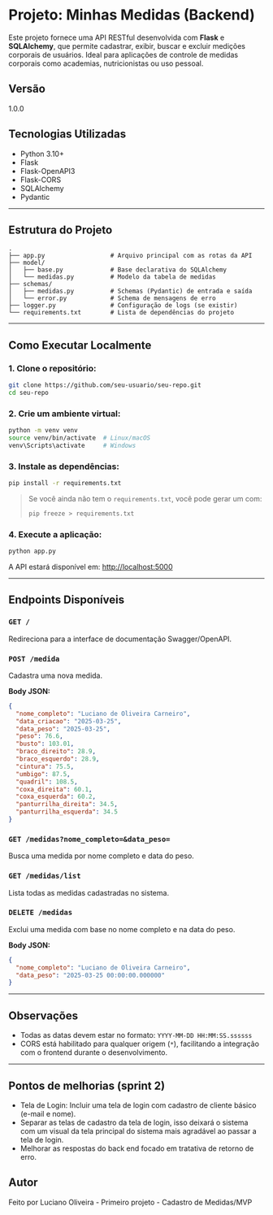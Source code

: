 # Projeto: Minhas Medidas (Backend)

Este projeto fornece uma API RESTful desenvolvida com **Flask** e **SQLAlchemy**, que permite cadastrar, exibir, buscar e excluir medições corporais de usuários. Ideal para aplicações de controle de medidas corporais como academias, nutricionistas ou uso pessoal.

## Versão
1.0.0

## Tecnologias Utilizadas

- Python 3.10+
- Flask
- Flask-OpenAPI3
- Flask-CORS
- SQLAlchemy
- Pydantic

---

## Estrutura do Projeto

```
.
├── app.py                  # Arquivo principal com as rotas da API
├── model/
│   ├── base.py             # Base declarativa do SQLAlchemy
│   └── medidas.py          # Modelo da tabela de medidas
├── schemas/
│   ├── medidas.py          # Schemas (Pydantic) de entrada e saída
│   └── error.py            # Schema de mensagens de erro
├── logger.py               # Configuração de logs (se existir)
└── requirements.txt        # Lista de dependências do projeto
```

---

## Como Executar Localmente

### 1. Clone o repositório:
```bash
git clone https://github.com/seu-usuario/seu-repo.git
cd seu-repo
```

### 2. Crie um ambiente virtual:
```bash
python -m venv venv
source venv/bin/activate  # Linux/macOS
venv\Scripts\activate     # Windows
```

### 3. Instale as dependências:
```bash
pip install -r requirements.txt
```

> Se você ainda não tem o `requirements.txt`, você pode gerar um com:
> ```bash
> pip freeze > requirements.txt
> ```

### 4. Execute a aplicação:
```bash
python app.py
```

A API estará disponível em: [http://localhost:5000](http://localhost:5000)

---

## Endpoints Disponíveis

### `GET /`
Redireciona para a interface de documentação Swagger/OpenAPI.

### `POST /medida`
Cadastra uma nova medida.

**Body JSON:**
```json
{
  "nome_completo": "Luciano de Oliveira Carneiro",
  "data_criacao": "2025-03-25",
  "data_peso": "2025-03-25",
  "peso": 76.6,
  "busto": 103.01,
  "braco_direito": 28.9,
  "braco_esquerdo": 28.9,
  "cintura": 75.5,
  "umbigo": 87.5,
  "quadril": 108.5,
  "coxa_direita": 60.1,
  "coxa_esquerda": 60.2,
  "panturrilha_direita": 34.5,
  "panturrilha_esquerda": 34.5
}
```

### `GET /medidas?nome_completo=&data_peso=`
Busca uma medida por nome completo e data do peso.

### `GET /medidas/list`
Lista todas as medidas cadastradas no sistema.

### `DELETE /medidas`
Exclui uma medida com base no nome completo e na data do peso.

**Body JSON:**
```json
{
  "nome_completo": "Luciano de Oliveira Carneiro",
  "data_peso": "2025-03-25 00:00:00.000000"
}
```

---

## Observações
- Todas as datas devem estar no formato: `YYYY-MM-DD HH:MM:SS.ssssss`
- CORS está habilitado para qualquer origem (`*`), facilitando a integração com o frontend durante o desenvolvimento.

---

## Pontos de melhorias (sprint 2)
- Tela de Login: Incluir uma tela de login com cadastro de cliente básico (e-mail e nome).
- Separar as telas de cadastro da tela de login, isso deixará o sistema com um visual da tela principal do sistema mais agradável ao passar a tela de login.
- Melhorar as respostas do back end focado em tratativa de retorno de erro.

## Autor
Feito por Luciano Oliveira - Primeiro projeto - Cadastro de Medidas/MVP

